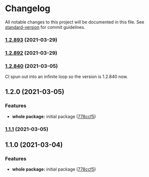 # Changelog

All notable changes to this project will be documented in this file. See [standard-version](https://github.com/conventional-changelog/standard-version) for commit guidelines.

### [1.2.893](https://gitlab.com/megabyte-space/npm/prettier-config/compare/v1.2.892...v1.2.893) (2021-03-29)

### [1.2.892](https://gitlab.com/megabyte-space/npm/prettier-config/compare/v1.2.891...v1.2.892) (2021-03-29)

### [1.2.840](https://gitlab.com/megabyte-space/npm/prettier-config/compare/v1.2.839...v1.2.840) (2021-03-05)

CI spun out into an infinite loop so the version is 1.2.840 now.

## 1.2.0 (2021-03-05)

### Features

- **whole package:** initial package ([778ccf5](https://gitlab.com/megabyte-space/npm/prettier-config/commit/778ccf5a24194e74e58ddd7ed8e71a683f8ae652))

### [1.1.1](https://gitlab.com/megabyte-space/npm/prettier-config/compare/v1.1.0...v1.1.1) (2021-03-05)

## 1.1.0 (2021-03-04)

### Features

- **whole package:** initial package ([778ccf5](https://gitlab.com/megabyte-space/npm/prettier-config/commit/778ccf5a24194e74e58ddd7ed8e71a683f8ae652))
